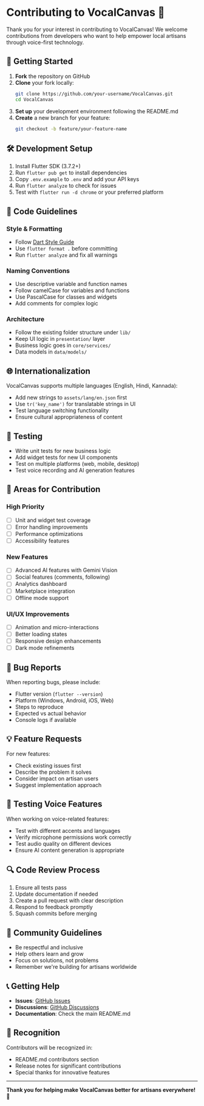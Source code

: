# Contributing to VocalCanvas 🎨

Thank you for your interest in contributing to VocalCanvas! We welcome contributions from developers who want to help empower local artisans through voice-first technology.

## 🚀 Getting Started

1. **Fork** the repository on GitHub
2. **Clone** your fork locally:
   ```bash
   git clone https://github.com/your-username/VocalCanvas.git
   cd VocalCanvas
   ```
3. **Set up** your development environment following the README.md
4. **Create** a new branch for your feature:
   ```bash
   git checkout -b feature/your-feature-name
   ```

## 🛠️ Development Setup

1. Install Flutter SDK (3.7.2+)
2. Run `flutter pub get` to install dependencies
3. Copy `.env.example` to `.env` and add your API keys
4. Run `flutter analyze` to check for issues
5. Test with `flutter run -d chrome` or your preferred platform

## 📝 Code Guidelines

### **Style & Formatting**
- Follow [Dart Style Guide](https://dart.dev/guides/language/effective-dart/style)
- Use `flutter format .` before committing
- Run `flutter analyze` and fix all warnings

### **Naming Conventions**
- Use descriptive variable and function names
- Follow camelCase for variables and functions
- Use PascalCase for classes and widgets
- Add comments for complex logic

### **Architecture**
- Follow the existing folder structure under `lib/`
- Keep UI logic in `presentation/` layer
- Business logic goes in `core/services/`
- Data models in `data/models/`

## 🌐 Internationalization

VocalCanvas supports multiple languages (English, Hindi, Kannada):

- Add new strings to `assets/lang/en.json` first
- Use `tr('key_name')` for translatable strings in UI
- Test language switching functionality
- Ensure cultural appropriateness of content

## 🧪 Testing

- Write unit tests for new business logic
- Add widget tests for new UI components
- Test on multiple platforms (web, mobile, desktop)
- Test voice recording and AI generation features

## 🎯 Areas for Contribution

### **High Priority**
- [ ] Unit and widget test coverage
- [ ] Error handling improvements
- [ ] Performance optimizations
- [ ] Accessibility features

### **New Features**
- [ ] Advanced AI features with Gemini Vision
- [ ] Social features (comments, following)
- [ ] Analytics dashboard
- [ ] Marketplace integration
- [ ] Offline mode support

### **UI/UX Improvements**
- [ ] Animation and micro-interactions
- [ ] Better loading states
- [ ] Responsive design enhancements
- [ ] Dark mode refinements

## 🐛 Bug Reports

When reporting bugs, please include:
- Flutter version (`flutter --version`)
- Platform (Windows, Android, iOS, Web)
- Steps to reproduce
- Expected vs actual behavior
- Console logs if available

## 💡 Feature Requests

For new features:
- Check existing issues first
- Describe the problem it solves
- Consider impact on artisan users
- Suggest implementation approach

## 📱 Testing Voice Features

When working on voice-related features:
- Test with different accents and languages
- Verify microphone permissions work correctly
- Test audio quality on different devices
- Ensure AI content generation is appropriate

## 🔍 Code Review Process

1. Ensure all tests pass
2. Update documentation if needed
3. Create a pull request with clear description
4. Respond to feedback promptly
5. Squash commits before merging

## 🤝 Community Guidelines

- Be respectful and inclusive
- Help others learn and grow
- Focus on solutions, not problems
- Remember we're building for artisans worldwide

## 📞 Getting Help

- **Issues**: [GitHub Issues](https://github.com/Sakshamyadav15/VocalCanvas/issues)
- **Discussions**: [GitHub Discussions](https://github.com/Sakshamyadav15/VocalCanvas/discussions)
- **Documentation**: Check the main README.md

## 🙏 Recognition

Contributors will be recognized in:
- README.md contributors section
- Release notes for significant contributions
- Special thanks for innovative features

---

**Thank you for helping make VocalCanvas better for artisans everywhere! 🎨**
